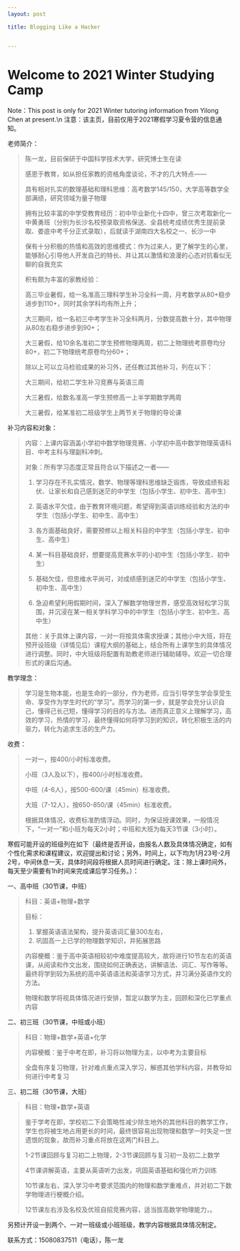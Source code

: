 ```yaml
---
layout: post

title: Blogging Like a Hacker


---
```

# Welcome to 2021 Winter Studying Camp 
Note：This post is only for 2021 Winter tutoring information from Yilong Chen at present.\n
注意：该主页，目前仅用于2021寒假学习夏令营的信息通知。




老师简介：

> 陈一龙，目前保研于中国科学技术大学，研究博士生在读
>
> 感恩于教育，如从担任家教的资格角度谈论，不才的几大特点——
>
> 具有相对扎实的数理基础和理科思维：高考数学145/150，大学高等数学全部满绩，研究领域为量子物理
>
> 拥有比较丰富的中学受教育经历：初中毕业新化十四中，曾三次考取新化一中黄勇班（分别为长沙名校预录取资格保送、全县统考成绩优秀生提前录取、娄底中考千分正式录取），后就读于湖南四大名校之一、长沙一中
>
> 保有十分积极的热情和高效的思维模式：作为过来人，更了解学生的心里，能够耐心引导他人开发自己的特长、并让其以激情和浪漫的心态对抗看似无聊的自我充实
>
> 积有颇为丰富的家教经验：
>
> 高三毕业暑假，给一名准高三理科学生补习全科一周，月考数学从80+稳步进步到110+，同时其余学科均有所上升；
>
> 大三期间，给一名初三中考学生补习全科两月，分数提高数十分，其中物理从80左右稳步进步到90+；
>
> 大三暑假，给10余名准初二学生预修物理两周，初二上物理统考原卷均分80+，初二下物理统考原卷均分60+；
>
> 除以上可以立马检验成果的补习外，还任教过其他补习，列在以下：
>
> 大三期间，给初二学生补习竞赛与英语三周
>
> 大三暑假，给数名准高一学生预修高一上半学期数学两周
>
> 大三暑假，给某准初二班级学生上两节关于物理的导论课



补习内容和对象：

> 内容：上课内容涵盖小学初中数学物理竞赛、小学初中高中数学物理英语科目、中考主科与理副科冲刺。
>
> 对象：所有学习态度正常且符合以下描述之一者——
>
> 1. 学习存在不扎实情况，数学、物理等理科思维缺乏锻炼，导致成绩有起伏、让家长和自己感到迷茫的中学生（包括小学生、初中生、高中生）
>
> 2. 英语水平欠佳，由于教育环境问题，希望得到英语训练经验和方法的中学生（包括小学生、初中生、高中生）
>
> 3. 各方面基础良好，需要预修以上相关科目的中学生（包括小学生、初中生、高中生）
>
> 4. 某一科目基础良好，想要提高竞赛水平的小初中生（包括小学生、初中生）
> 5. 基础欠佳，但思维水平尚可，对成绩感到迷茫的中学生（包括小学生、初中生、高中生）
>
> 6. 急迫希望利用假期时间，深入了解数学物理世界，感受高效轻松学习氛围，并沉浸在某一相关学科学习中的中学生（包括小学生、初中生、高中生）
>
> 其他：关于具体上课内容，一对一将按具体需求授课；其他小中大班，将在预开设班级（详情见后）课程大纲的基础上，结合所有上课学生的具体情况进行调整。同时，中大班级将配置有助教老师进行辅助辅导。欢迎一切合理形式的课后沟通。



教学理念：

> 学习是生物本能，也是生命的一部分，作为老师，应当引导学生学会享受生命、享受作为学生时代的“学习”。而学习的第一步，就是学会充分认识自己，懂得己长己短，懂得学习的目的与方法。进而真正意义上理解学习，高效的学习，热情的学习，最终懂得如何将学习到的知识，转化积极生活的内驱力，转化为追求生活的生产力。



收费：

> 一对一，按400/小时标准收费。
>
> 小班（3人及以下），按400/小时标准收费。
>
> 中班（4-6人），按500-600/课（45min）标准收费。
>
> 大班（7-12人），按650-850/课（45min）标准收费。
>
> 根据具体情况，收费标准酌情浮动。同时，为保证授课效果，一般情况下，“一对一”和小班为每天2小时；中班和大班为每天3节课（3小时）。





寒假可能开设的班级列在如下（最终是否开设，由报名人数及具体情况确定，如有个性化需求和课程建议，欢迎提出和讨论；另外，时间上，以下均为1月23号-2月2号，中间休息一天，具体时间段将根据人员时间进行确定。注：除上课时间外，每天至少需要有1h时间来完成课后学习任务。）：



一、高中班（30节课，中班）

> 科目：英语+物理+数学
>
> 目标：
>
> 1. 掌握英语语法架构，提升英语词汇量300左右，
> 2. 巩固高一上已学的物理数学知识，并拓展思路
>
> 内容梗概：鉴于高中英语相较初中难度提高较大，故将进行10节左右的英语课，从阅读和作文出发，围绕如何正确表达，讲解语法、词汇、写作等等。最终将学到较为系统的高中英语语法和英语学习方式，并习满分英语作文的方法。
>
> 物理和数学将视具体情况进行安排，暂定以数学为主，回顾和深化已学重点内容



二、初三班（30节课，中班或小班）

> 科目：物理+数学+英语+化学
>
> 内容梗概：鉴于中考在即，补习将以物理为主，以中考为主要目标
>
> 全盘有序复习物理，针对难点重点深入学习，解惑其他学科内容，并教导如何进行中考复习



三、初二班（30节课，大班）

> 科目：物理+数学+英语
>
> 鉴于学考在即，学校初二下会策略性减少除生地外的其他科目的教学工作，学生也将被生地占用更长的时间，最终很容易出现物理和数学一时失足一世遗恨的现象，故而补习重点将放在这两门科目上。
>
> 1-2节课回顾与复习初二上物理，2-3节课回顾与复习初一及初二上数学
>
> 4节课讲解英语，主要从英语听力出发，巩固英语基础和强化听力训练
>
> 10节课左右，深入学习中考要求范围内的物理和数学重难点，并对初二下数学物理进行梗概介绍。
>
> 12节课左右涉及名校及优班自招竞赛内容，适当拔高数学物理能力，。



另预计开设一到两个、一对一班级或小班班级，教学内容根据具体情况制定。



联系方式：15080837511（电话），陈一龙
